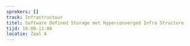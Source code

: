 ```yaml
---
sprekers: []
track: Infrastructuur
titel: Software Defined Storage met Hyperconverged Infra Structure
tijd: 10:00-11:00
locatie: Zaal A
---
```

